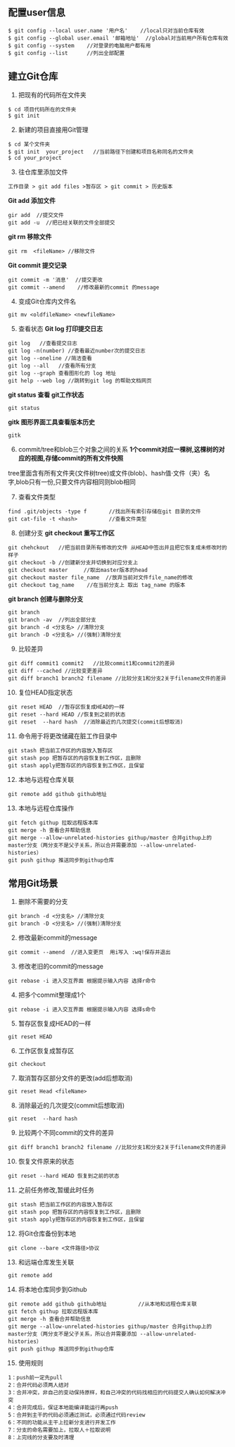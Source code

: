 




## 配置user信息
```
$ git config --local user.name '用户名'	//local只对当前仓库有效
$ git config --global user.email '邮箱地址'  //global对当前用户所有仓库有效
$ git config --system    //对登录的电脑用户都有用
$ git config --list      //列出全部配置
```

## 建立Git仓库
1. 把现有的代码所在文件夹
```
$ cd 项目代码所在的文件夹
$ git init
```

2. 新建的项目直接用Git管理
```
$ cd 某个文件夹
$ git init  your_project   //当前路径下创建和项目名称同名的文件夹
$ cd your_project
```

3. 往仓库里添加文件
```
工作目录 > git add files >暂存区 > git commit > 历史版本
```

**Git add 添加文件**

```
gir add  //提交文件
git add -u 	//把已经关联的文件全部提交
```

**git rm 移除文件**

```
git rm  <fileName> //移除文件
```

**Git commit 提交记录**

```
git commit -m '消息'  //提交更改
git commit --amend    //修改最新的commit 的message
```

4. 变成Git仓库内文件名
```
git mv <oldfileName> <newfileName>
```

5. 查看状态
**Git log 打印提交日志**

```
git log   //查看提交日志
git log -n(number) //查看最近number次的提交日志
git log --oneline //简洁查看
git log --all	//查看所有分支
git log --graph 查看图形化的 log 地址
git help --web log //跳转到git log 的帮助文档网页
```

**git status 查看 git工作状态**

```
git status
```

**gitk 图形界面工具查看版本历史**

```
gitk
```

6. commit/tree和blob三个对象之间的关系
**1个commit对应一棵树,这棵树的对应的视图,存储commit的所有文件快照** 

tree里面含有所有文件夹(文件树tree)或文件(blob)、hash值·文件（夹）名字,blob只有一份,只要文件内容相同则blob相同


7. 查看文件类型
 ```
find .git/objects -type f		//找出所有索引存储在git 目录的文件
git cat-file -t <hash>			//查看文件类型
```

8. 创建分支
**git checkout 重写工作区**

```
git chehckout	//把当前目录所有修改的文件 从HEAD中签出并且把它恢复成未修改时的样子
git checkout -b //创建新分支并切换到对应分支上
git checkout master     //取出master版本的head
git checkout master file_name  //放弃当前对文件file_name的修改
git checkout tag_name    //在当前分支上 取出 tag_name 的版本
```

**git branch 创建与删除分支**

```
git branch
git branch -av  //列出全部分支
git branch -d <分支名> //清除分支
git branch -D <分支名> //(强制)清除分支
```

9. 比较差异
```
git diff commit1 commit2   //比较commit1和commit2的差异
git diff --cached //比较变更差异
git diff branch1 branch2 filename //比较分支1和分支2关于filename文件的差异
```

10. 复位HEAD指定状态
```
git reset HEAD	//暂存区恢复成HEAD的一样
git reset --hard HEAD //恢复到之前的状态
git reset  --hard hash	//消除最近的几次提交(commit后想取消)
```

11. 命令用于将更改储藏在脏工作目录中
```
git stash 把当前工作区的内容放入暂存区
git stash pop 把暂存区的内容恢复到工作区，且删除
git stash apply把暂存区的内容恢复到工作区，且保留
```

12. 本地与远程仓库关联
```
git remote add github github地址	
```

13. 本地与远程仓库操作
```
git fetch githup 拉取远程版本库
git merge -h 查看合并帮助信息
git merge --allow-unrelated-histories githup/master 合并githup上的master分支（两分支不是父子关系，所以合并需要添加 --allow-unrelated-histories）
git push githup 推送同步到githup仓库
```


## 常用Git场景
1. 删除不需要的分支
```
git branch -d <分支名> //清除分支
git branch -D <分支名> //(强制)清除分支
```
2. 修改最新commit的message
```
git commit --amend	//进入变更页  用i写入 :wq!保存并退出
```
3. 修改老旧的commit的message
```
git rebase -i 进入交互界面 根据提示输入内容 选择r命令
```
4. 把多个commit整理成1个
```
git rebase -i 进入交互界面 根据提示输入内容 选择s命令
```
5. 暂存区恢复成HEAD的一样
```
git reset HEAD
```
6. 工作区恢复成暂存区
```
git checkout
```
7. 取消暂存区部分文件的更改(add后想取消)
```
git reset Head <fileName>
```
8. 消除最近的几次提交(commit后想取消)
```
git reset  --hard hash
```
9. 比较两个不同commit的文件的差异
```
git diff branch1 branch2 filename //比较分支1和分支2关于filename文件的差异
```
10. 恢复文件原来的状态
```
git reset --hard HEAD 恢复到之前的状态
```
11. 之前任务修改,暂缓此时任务
```
git stash 把当前工作区的内容放入暂存区
git stash pop 把暂存区的内容恢复到工作区，且删除
git stash apply把暂存区的内容恢复到工作区，且保留
```
12. 将Git仓库备份到本地
```
git clone --bare <文件路径>协议
```
13. 和远端仓库发生关联
```
git remote add 
```
14. 将本地仓库同步到Github
```
git remote add github github地址			//从本地和远程仓库关联
git fetch githup 拉取远程版本库
git merge -h 查看合并帮助信息
git merge --allow-unrelated-histories githup/master 合并githup上的master分支（两分支不是父子关系，所以合并需要添加 --allow-unrelated-histories）
git push githup 推送同步到githup仓库
```

15. 使用规则
```
1：push前一定先pull
2：合并代码必须两人结对
3：合并冲突，非自己的变动保持原样，和自己冲突的代码找相应的代码提交人确认如何解决冲突
4：合并完成后，保证本地能编译能运行再push
5：合并到主干的代码必须通过测试，必须通过代码review
6：不同的功能从主干上拉新分支进行开发工作
7：分支的命名需要加上，拉取人＋拉取说明
8：上完线的分支要及时清理
```